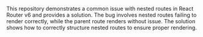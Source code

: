 This repository demonstrates a common issue with nested routes in React Router v6 and provides a solution.  The bug involves nested routes failing to render correctly, while the parent route renders without issue. The solution shows how to correctly structure nested routes to ensure proper rendering.